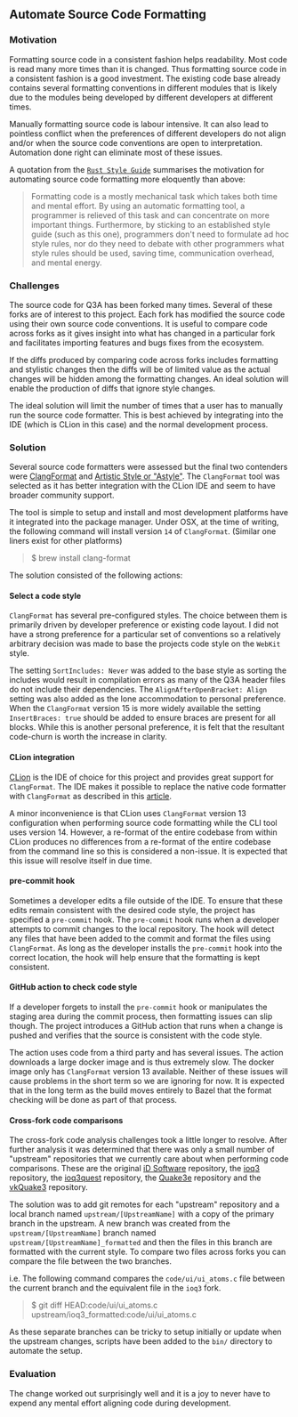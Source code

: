 ## Automate Source Code Formatting

### Motivation

Formatting source code in a consistent fashion helps readability. Most code is read many more times than it is changed. Thus formatting source code in a consistent fashion is a good investment. The existing code base already contains several formatting conventions in different modules that is likely due to the modules being developed by different developers at different times.

Manually formatting source code is labour intensive. It can also lead to pointless conflict when the preferences of different developers do not align and/or when the source code conventions are open to interpretation. Automation done right can eliminate most of these issues.

A quotation from the [`Rust Style Guide`](https://github.com/rust-dev-tools/fmt-rfcs/blob/master/guide/guide.md) summarises the motivation for automating source code formatting more eloquently than above:

> Formatting code is a mostly mechanical task which takes both time and mental effort. By using an automatic formatting tool, a programmer is relieved of this task and can concentrate on more important things. Furthermore, by sticking to an established style guide (such as this one), programmers don't need to formulate ad hoc style rules, nor do they need to debate with other programmers what style rules should be used, saving time, communication overhead, and mental energy.

### Challenges

The source code for Q3A has been forked many times. Several of these forks are of interest to this project. Each fork has modified the source code using their own source code conventions. It is useful to compare code across forks as it gives insight into what has changed in a particular fork and facilitates importing features and bugs fixes from the ecosystem.

If the diffs produced by comparing code across forks includes formatting and stylistic changes then the diffs will be of limited value as the actual changes will be hidden among the formatting changes. An ideal solution will enable the production of diffs that ignore style changes.

The ideal solution will limit the number of times that a user has to manually run the source code formatter. This is best achieved by integrating into the IDE (which is CLion in this case) and the normal development process.

### Solution

Several source code formatters were assessed but the final two contenders were [ClangFormat](https://clang.llvm.org/docs/ClangFormat.html) and [Artistic Style or "Astyle"](http://astyle.sourceforge.net/). The `ClangFormat` tool was selected as it has better integration with the CLion IDE and seem to have broader community support.

The tool is simple to setup and install and most development platforms have it integrated into the package manager. Under OSX, at the time of writing, the following command will install version `14` of `ClangFormat`. (Similar one liners exist for other platforms)

> $ brew install clang-format

The solution consisted of the following actions:

#### Select a code style

`ClangFormat` has several pre-configured styles. The choice between them is primarily driven by developer preference or existing code layout. I did not have a strong preference for a particular set of conventions so a relatively arbitrary decision was made to base the projects code style on the `WebKit` style.

The setting `SortIncludes: Never` was added to the base style as sorting the includes would result in compilation errors as many of the Q3A header files do not include their dependencies. The `AlignAfterOpenBracket: Align` setting was also added as the lone accommodation to personal preference. When the `ClangFormat` version 15 is more widely available the setting `InsertBraces: true` should be added to ensure braces are present for all blocks. While this is another personal preference, it is felt that the resultant code-churn is worth the increase in clarity.

#### CLion integration

[CLion](https://www.jetbrains.com/clion/) is the IDE of choice for this project and provides great support for `ClangFormat`. The IDE makes it possible to replace the native code formatter with `ClangFormat` as described in this [article](https://www.jetbrains.com/help/clion/clangformat-as-alternative-formatter.html).

A minor inconvenience is that CLion uses `ClangFormat` version 13 configuration when performing source code formatting while the CLI tool uses version 14. However, a re-format of the entire codebase from within CLion produces no differences from a re-format of the entire codebase from the command line so this is considered a non-issue. It is expected that this issue will resolve itself in due time.

#### pre-commit hook

Sometimes a developer edits a file outside of the IDE. To ensure that these edits remain consistent with the desired code style, the project has specified a `pre-commit` hook. The `pre-commit` hook runs when a developer attempts to commit changes to the local repository. The hook will detect any files that have been added to the commit and format the files using `ClangFormat`. As long as the developer installs the `pre-commit` hook into the correct location, the hook will help ensure that the formatting is kept consistent.

#### GitHub action to check code style

If a developer forgets to install the `pre-commit` hook or manipulates the staging area during the commit process, then formatting issues can slip though. The project introduces a GitHub action that runs when a change is pushed and verifies that the source is consistent with the code style.

The action uses code from a third party and has several issues. The action downloads a large docker image and is thus extremely slow. The docker image only has `ClangFormat` version 13 available. Neither of these issues will cause problems in the short term so we are ignoring for now. It is expected that in the long term as the build moves entirely to Bazel that the format checking will be done as part of that process.

#### Cross-fork code comparisons

The cross-fork code analysis challenges took a little longer to resolve. After further analysis it was determined that there was only a small number of "upstream" repositories that we currently care about when performing code comparisons. These are the original [iD Software](https://github.com/id-Software/Quake-III-Arena) repository, the [ioq3](https://github.com/ioquake/ioq3.git) repository, the [ioq3quest](https://github.com/DrBeef/ioq3quest.git) repository, the [Quake3e](https://github.com/ec-/Quake3e.git) repository and the [vkQuake3](https://github.com/suijingfeng/vkQuake3.git) repository.

The solution was to add git remotes for each "upstream" repository and a local branch named `upstream/[UpstreamName]` with a copy of the primary branch in the upstream. A new branch was created from the `upstream/[UpstreamName]` branch named `upstream/[UpstreamName]_formatted` and then the files in this branch are formatted with the current style. To compare two files across forks you can compare the file between the two branches.

i.e. The following command compares the `code/ui/ui_atoms.c` file between the current branch and the equivalent file in the `ioq3` fork.

> $ git diff HEAD:code/ui/ui_atoms.c upstream/ioq3_formatted:code/ui/ui_atoms.c

As these separate branches can be tricky to setup initially or update when the upstream changes, scripts have been added to the `bin/` directory to automate the setup.

### Evaluation

The change worked out surprisingly well and it is a joy to never have to expend any mental effort aligning code during development.
